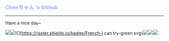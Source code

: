 ### <font color=99ADFF>Chenちゃん 's Github</font>

------------------------

Have a nice day~

![](https://raster.shields.io/badge/Java-1.8-green.svg)![](https://raster.shields.io/badge/C-maybe-yellow.svg)![](https://raster.shields.io/badge/French-I can try-green.svg)![](https://raster.shields.io/badge/Linux-YES-green.svg)![](https://raster.shields.io/badge/Windows-YES-green.svg)![](https://raster.shields.io/badge/MacOS-YES-green.svg)

